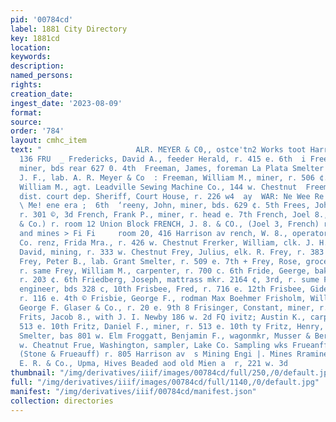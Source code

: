 ```yaml
---
pid: '00784cd'
label: 1881 City Directory
key: 1881cd
location: 
keywords: 
description: 
named_persons: 
rights: 
creation_date: 
ingest_date: '2023-08-09'
format: 
source: 
order: '784'
layout: cmhc_item
text: "                     ALR. MEYER & C0,, ostce'tn2 Works toot Harrison ay FRE
  136 FRU  _ Fredericks, David A., feeder Herald, r. 415 e. 6th  i Freeman, Frank,
  miner, bds rear 627 0. 4th  Freeman, James, foreman La Plata Smelter  i Freeman,
  J. F., lab. A. R. Meyer & Co  : Freeman, William M., miner, r. 506 ¢. 7th  ; Freeman,
  William M., agt. Leadville Sewing Machine Co., 144 w. Chestnut  Freeman, W. F.,
  dist. court dep. Sheriff, Court House, r. 226 w4  ay  WAR: Ne Wee Re ter  Dp ave.
  \ Me! ene era ;  6th  ‘reeny, John, miner, bds. 629 ¢. 5th Frees, John C,, wagonmkr,
  r. 301 ©, 3d French, Frank P., miner, r. head e. 7th French, Joel 8., (J..S. Fronch
  & Co.) r. room 12 Union Block FRENCH, J. 8. & CO., (Joel 3, French) real estate
  and mines > Fi Fi     room 20, 416 Harrison av rench, W. 8., operator W. U. Tel,
  Co. renz, Frida Mra., r. 426 w. Chestnut Frerker, William, clk. J. H. Becker Frey,
  David, mining, r. 333 w. Chestnut Frey, Julius, elk. R. Frey, r. 383 w. Chestnut
  Frey, Peter B., lab. Grant Smelter, r. 509 e. 7th + Frey, Rose, grocer 333 w. Chestnut,
  r. same Frey, William M., carpenter, r. 700 c. 6th Fride, Geerge, baker wry & Coates,
  r. 203 ¢. 6th Friedberg, Joseph, mattrass mkr. 2164 ¢, 3rd, r. sume Fries, Frederick,
  engineer, bds 328 c, 10th Frisbee, Fred, r. 716 e. 12th Frisbee, Gideon, mine supt.
  r. 116 e. 4th © Frisbie, George F., rodman Max Boehmer Frisholm, William W., jeweler
  George F. Glaser & Co., r. 20 e. 9th 8 Frisinger, Constant, miner, r. 131 w. 2d
  Frits, Jacob 8., with J. I. Newby 186 w. 2d FQ ivitz; Austin K., carpenter, rv.
  513 e. 10th Fritz, Daniel F., miner, r. 513 e. 10th ty Fritz, Henry, lub. La Plata
  Smelter, bas 801 w. Elm Froggatt, Benjamin F., wagonmkr, Musser & Bernard, r. 141
  w. Cheatnut Frue, Washington, sampler, Lake Co. Sampling wks Frueanff, John F.,
  (Stone & Frueauff) r. 805 Harrison av  s Mining Engi |. Mines Rramined and Re Abadie,
  E. R. & Co., Upma, Hives Beaded aod old Mien a  r, 221 w. 3d         MANY.    "
thumbnail: "/img/derivatives/iiif/images/00784cd/full/250,/0/default.jpg"
full: "/img/derivatives/iiif/images/00784cd/full/1140,/0/default.jpg"
manifest: "/img/derivatives/iiif/00784cd/manifest.json"
collection: directories
---
```


